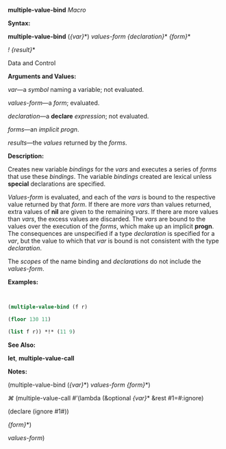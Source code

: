 **multiple-value-bind** *Macro* 



**Syntax:** 



**multiple-value-bind** (*\{var\}*\*) *values-form \{declaration\}*\* *\{form\}*\* 



*! \{result\}*\* 



Data and Control 



 



 



**Arguments and Values:** 



*var*—a *symbol* naming a variable; not evaluated. 



*values-form*—a *form*; evaluated. 



*declaration*—a **declare** *expression*; not evaluated. 



*forms*—an *implicit progn*. 



*results*—the *values* returned by the *forms*. 



**Description:** 



Creates new variable *bindings* for the *vars* and executes a series of *forms* that use these *bindings*. The variable *bindings* created are lexical unless **special** declarations are specified. 



*Values-form* is evaluated, and each of the *vars* is bound to the respective value returned by that *form*. If there are more *vars* than values returned, extra values of **nil** are given to the remaining *vars*. If there are more values than *vars*, the excess values are discarded. The *vars* are bound to the values over the execution of the *forms*, which make up an implicit **progn**. The consequences are unspecified if a type *declaration* is specified for a *var*, but the value to which that *var* is bound is not consistent with the type *declaration*. 



The *scopes* of the name binding and *declarations* do not include the *values-form*. 



**Examples:**
```lisp
 

(multiple-value-bind (f r) 

(floor 130 11) 

(list f r)) *!* (11 9) 


```
**See Also:** 



**let**, **multiple-value-call** 



**Notes:** 



(multiple-value-bind (*\{var\}*\*) *values-form \{form\}*\*) 



*⌘* (multiple-value-call #’(lambda (&amp;optional *\{var\}*\* &amp;rest #1=#:ignore) 



(declare (ignore #1#)) 



*\{form\}*\*) 



*values-form*) 







 



 



